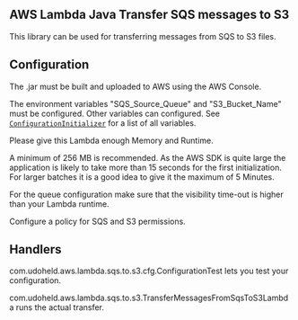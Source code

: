 ## AWS Lambda Java Transfer SQS messages to S3
This library can be used for transferring messages from SQS to S3 files.


## Configuration
The .jar must be built and uploaded to AWS using the AWS Console.

The environment variables "SQS_Source_Queue" and "S3_Bucket_Name" must be
configured. Other variables can configured. See [`ConfigurationInitializer`](src/main/java/com/udoheld/aws/lambda/sqs/to/s3/cfg/ConfigurationInitializer.java) for a list of all variables.

Please give this Lambda enough Memory and Runtime.

A minimum of 256 MB is recommended.
As the AWS SDK is quite large the application is likely to take more than 15
seconds for the first initialization. For larger batches it is a good idea to
give it the maximum of 5 Minutes.

For the queue configuration make sure that the visibility time-out is higher
than your Lambda runtime.

Configure a policy for SQS and S3 permissions.

## Handlers
com.udoheld.aws.lambda.sqs.to.s3.cfg.ConfigurationTest lets you test your
configuration.

com.udoheld.aws.lambda.sqs.to.s3.TransferMessagesFromSqsToS3Lambda runs the
actual transfer.